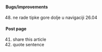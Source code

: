 #### Bugs/improvements

48. ne rade tipke gore dolje u navigaciji 26.04

#### Post page

41. share this article
42. quote sentence
